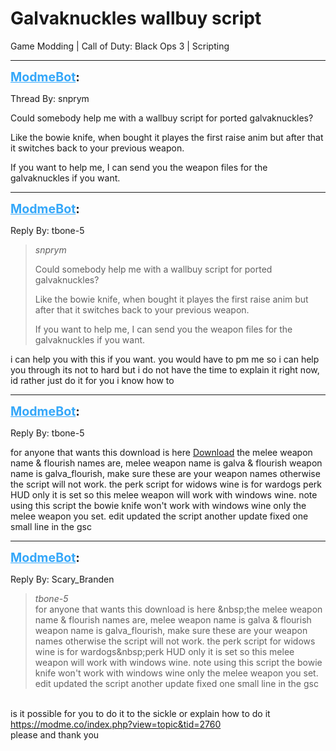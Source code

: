 # Galvaknuckles wallbuy script
Game Modding | Call of Duty: Black Ops 3 | Scripting

---
<strong style="font-size: 1.4em;"><span style="text-decoration: underline;text-decoration-color: #34a7f9;"><span style="color:#34a7f9;">ModmeBot</span></span>:</strong>

<p>Thread By: snprym<br /><p style="text-align:left;">Could somebody help me with a wallbuy script for ported galvaknuckles?</p><p style="text-align:left;">Like the bowie knife, when bought it playes the first raise anim but after that it switches back to your previous weapon.</p><p style="text-align:left;"></p><p style="text-align:left;">If you want to help me, I can send you the weapon files for the galvaknuckles if you want.</p></p>

---
<strong style="font-size: 1.4em;"><span style="text-decoration: underline;text-decoration-color: #34a7f9;"><span style="color:#34a7f9;">ModmeBot</span></span>:</strong>

<p>Reply By: tbone-5<br /><blockquote><em>snprym</em><p style="text-align:left;">Could somebody help me with a wallbuy script for ported galvaknuckles?</p><p style="text-align:left;">Like the bowie knife, when bought it playes the first raise anim but after that it switches back to your previous weapon.</p><p style="text-align:left;"></p><p style="text-align:left;">If you want to help me, I can send you the weapon files for the galvaknuckles if you want.</p></blockquote><p style="text-align:left;">i can help you with this if you want. you would have to pm me so i can help you through its not to hard but i do not have the time to explain it right now, id rather just do it for you i know how to</p></p>

---
<strong style="font-size: 1.4em;"><span style="text-decoration: underline;text-decoration-color: #34a7f9;"><span style="color:#34a7f9;">ModmeBot</span></span>:</strong>

<p>Reply By: tbone-5<br /><p style="text-align:left;">for anyone that wants this download is here <a href="https://mega.nz/#!7ZlQVLgK!O-I8tDlxFYe0Zc78I1CMpqwUd3ALakSpY5yUfKwUHto">Download</a> the melee weapon name &amp; flourish names are, melee weapon name is galva &amp; flourish weapon name is galva_flourish, make sure these are your weapon names otherwise the script will not work. the perk script for widows wine is for wardogs perk HUD only it is set so this melee weapon will work with windows wine. note using this script the bowie knife won&#39;t work with windows wine only the melee weapon you set. edit updated the script another update fixed one small line in the gsc</p></p>

---
<strong style="font-size: 1.4em;"><span style="text-decoration: underline;text-decoration-color: #34a7f9;"><span style="color:#34a7f9;">ModmeBot</span></span>:</strong>

<p>Reply By: Scary_Branden<br /><blockquote><em>tbone-5</em><br />for anyone that wants this download is here &amp;nbsp;the melee weapon name &amp; flourish names are, melee weapon name is galva &amp; flourish weapon name is galva_flourish, make sure these are your weapon names otherwise the script will not work. the perk script for widows wine is for wardogs&amp;nbsp;perk HUD only it is set so this melee weapon will work with windows wine. note using this script the bowie knife won&#39;t work with windows wine only the melee weapon you set. edit updated the script another update fixed one small line in the gsc</blockquote><br /> is it possible for you to do it to the sickle or explain how to do it <a href="https://modme.co/index.php?view=topic&tid=2760">https://modme.co/index.php?view=topic&amp;tid=2760</a><br />please and thank you</p>
